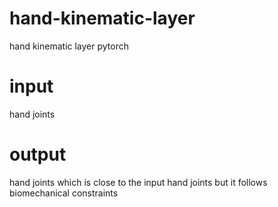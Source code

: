 # hand-kinematic-layer
hand kinematic layer pytorch

# input
   hand joints
# output
   hand joints which is close to the input hand joints but it follows biomechanical constraints
